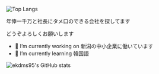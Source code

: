 ![Top Langs](https://github-readme-stats.vercel.app/api/top-langs/?username=ekdms95&layout=compact&theme=tokyonight)

年俸一千万と社長にタメ口のできる会社を探してます

どうぞよろしくお願いします

- 🔭 I’m currently working on 新潟の中小企業に働いています
- 🌱 I’m currently learning 韓国語

![ekdms95's GitHub stats](https://github-readme-stats.vercel.app/api?username=ekdms95&show_icons=true&theme=tokyonight)
